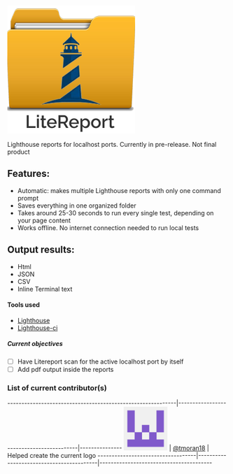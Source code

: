![LiteReport logo](/img/litereport-logo.png)

Lighthouse reports for localhost ports. Currently in pre-release. Not final product

## Features:

- Automatic: makes multiple Lighthouse reports with only one command prompt
- Saves everything in one organized folder
- Takes around 25-30 seconds to run every single test, depending on your page content
- Works offline. No internet connection needed to run local tests

## Output results:

- Html
- JSON
- CSV
- Inline Terminal text

#### Tools used

- [Lighthouse](https://www.npmjs.com/package/lighthouse)
- [Lighthouse-ci](https://www.npmjs.com/package/lighthouse-ci)

##### Current objectives

- [ ] Have Litereport scan for the active localhost port by itself
- [ ] Add pdf output inside the reports

### List of current contributor(s)

------------------------------------------------------------|------------------------------------------|---------------
<img src = "img/tmoran18.png" height="100px" width="100px"> | [@tmoran18](https://github.com/tmoran18) | Helped create the current logo
-----------------------------------|------------------------------------------|----------------------------------------
